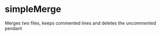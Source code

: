 simpleMerge
===========

Merges two files, keeps commented lines and deletes the uncommented pendant
